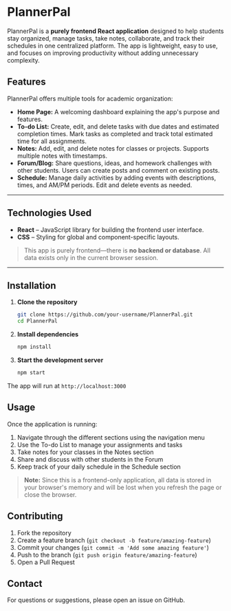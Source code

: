 # PlannerPal

PlannerPal is a **purely frontend React application** designed to help students stay organized, manage tasks, take notes, collaborate, and track their schedules in one centralized platform. The app is lightweight, easy to use, and focuses on improving productivity without adding unnecessary complexity.

## Features

PlannerPal offers multiple tools for academic organization:

- **Home Page:** A welcoming dashboard explaining the app's purpose and features.  
- **To-do List:** Create, edit, and delete tasks with due dates and estimated completion times. Mark tasks as completed and track total estimated time for all assignments.  
- **Notes:** Add, edit, and delete notes for classes or projects. Supports multiple notes with timestamps.  
- **Forum/Blog:** Share questions, ideas, and homework challenges with other students. Users can create posts and comment on existing posts.  
- **Schedule:** Manage daily activities by adding events with descriptions, times, and AM/PM periods. Edit and delete events as needed.  

---

## Technologies Used

- **React** – JavaScript library for building the frontend user interface.  
- **CSS** – Styling for global and component-specific layouts.  

> This app is purely frontend—there is **no backend or database**. All data exists only in the current browser session.

---

## Installation

1. **Clone the repository**
   ```bash
   git clone https://github.com/your-username/PlannerPal.git
   cd PlannerPal
   ```

2. **Install dependencies**
   ```bash
   npm install
   ```

3. **Start the development server**
   ```bash
   npm start
   ```

The app will run at `http://localhost:3000`

## Usage

Once the application is running:

1. Navigate through the different sections using the navigation menu
2. Use the To-do List to manage your assignments and tasks
3. Take notes for your classes in the Notes section
4. Share and discuss with other students in the Forum
5. Keep track of your daily schedule in the Schedule section

> **Note:** Since this is a frontend-only application, all data is stored in your browser's memory and will be lost when you refresh the page or close the browser.


## Contributing

1. Fork the repository
2. Create a feature branch (`git checkout -b feature/amazing-feature`)
3. Commit your changes (`git commit -m 'Add some amazing feature'`)
4. Push to the branch (`git push origin feature/amazing-feature`)
5. Open a Pull Request


## Contact

For questions or suggestions, please open an issue on GitHub.
